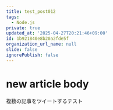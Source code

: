 ```yaml
---
title: test_post012
tags:
  - Node.js
private: true
updated_at: '2025-04-27T20:21:46+09:00'
id: 1b921840e8b20a2fde5f
organization_url_name: null
slide: false
ignorePublish: false
---
```

# new article body
複数の記事をツイートするテスト
